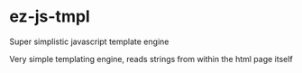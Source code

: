 # ez-js-tmpl
Super simplistic javascript template engine

Very simple templating engine, reads strings from within the html page itself
